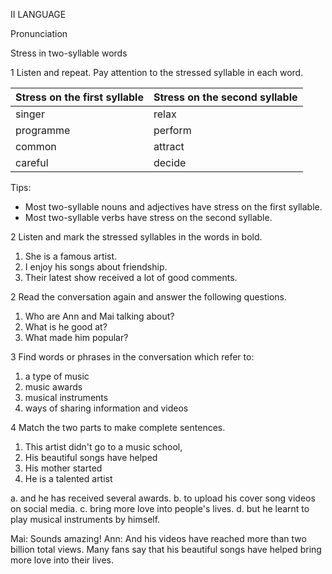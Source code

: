 II LANGUAGE

Pronunciation

Stress in two-syllable words

1 Listen and repeat. Pay attention to the stressed syllable in each word.

Stress on the first syllable | Stress on the second syllable
---------------------|------------------------
singer               | relax
programme            | perform
common               | attract
careful              | decide

Tips:
- Most two-syllable nouns and adjectives have stress on the first syllable.
- Most two-syllable verbs have stress on the second syllable.

2 Listen and mark the stressed syllables in the words in bold.

1. She is a famous artist.
2. I enjoy his songs about friendship.
3. Their latest show received a lot of good comments.

2 Read the conversation again and answer the following questions.

1. Who are Ann and Mai talking about?
2. What is he good at?
3. What made him popular?

3 Find words or phrases in the conversation which refer to:

1. a type of music
2. music awards
3. musical instruments
4. ways of sharing information and videos

4 Match the two parts to make complete sentences.

1. This artist didn't go to a music school,
2. His beautiful songs have helped
3. His mother started
4. He is a talented artist

a. and he has received several awards.
b. to upload his cover song videos on social media.
c. bring more love into people's lives.
d. but he learnt to play musical instruments by himself.

Mai: Sounds amazing!
Ann: And his videos have reached more than two billion total views. Many fans say that his beautiful songs have helped bring more love into their lives.